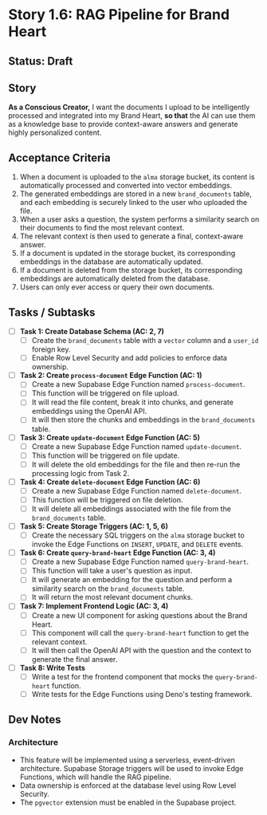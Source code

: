 # Story 1.6: RAG Pipeline for Brand Heart

## Status: Draft

## Story
**As a Conscious Creator,** I want the documents I upload to be intelligently processed and integrated into my Brand Heart, **so that** the AI can use them as a knowledge base to provide context-aware answers and generate highly personalized content.

## Acceptance Criteria
1.  When a document is uploaded to the `alma` storage bucket, its content is automatically processed and converted into vector embeddings.
2.  The generated embeddings are stored in a new `brand_documents` table, and each embedding is securely linked to the user who uploaded the file.
3.  When a user asks a question, the system performs a similarity search on their documents to find the most relevant context.
4.  The relevant context is then used to generate a final, context-aware answer.
5.  If a document is updated in the storage bucket, its corresponding embeddings in the database are automatically updated.
6.  If a document is deleted from the storage bucket, its corresponding embeddings are automatically deleted from the database.
7.  Users can only ever access or query their own documents.

## Tasks / Subtasks
- [ ] **Task 1: Create Database Schema (AC: 2, 7)**
    - [ ] Create the `brand_documents` table with a `vector` column and a `user_id` foreign key.
    - [ ] Enable Row Level Security and add policies to enforce data ownership.
- [ ] **Task 2: Create `process-document` Edge Function (AC: 1)**
    - [ ] Create a new Supabase Edge Function named `process-document`.
    - [ ] This function will be triggered on file upload.
    - [ ] It will read the file content, break it into chunks, and generate embeddings using the OpenAI API.
    - [ ] It will then store the chunks and embeddings in the `brand_documents` table.
- [ ] **Task 3: Create `update-document` Edge Function (AC: 5)**
    - [ ] Create a new Supabase Edge Function named `update-document`.
    - [ ] This function will be triggered on file update.
    - [ ] It will delete the old embeddings for the file and then re-run the processing logic from Task 2.
- [ ] **Task 4: Create `delete-document` Edge Function (AC: 6)**
    - [ ] Create a new Supabase Edge Function named `delete-document`.
    - [ ] This function will be triggered on file deletion.
    - [ ] It will delete all embeddings associated with the file from the `brand_documents` table.
- [ ] **Task 5: Create Storage Triggers (AC: 1, 5, 6)**
    - [ ] Create the necessary SQL triggers on the `alma` storage bucket to invoke the Edge Functions on `INSERT`, `UPDATE`, and `DELETE` events.
- [ ] **Task 6: Create `query-brand-heart` Edge Function (AC: 3, 4)**
    - [ ] Create a new Supabase Edge Function named `query-brand-heart`.
    - [ ] This function will take a user's question as input.
    - [ ] It will generate an embedding for the question and perform a similarity search on the `brand_documents` table.
    - [ ] It will return the most relevant document chunks.
- [ ] **Task 7: Implement Frontend Logic (AC: 3, 4)**
    - [ ] Create a new UI component for asking questions about the Brand Heart.
    - [ ] This component will call the `query-brand-heart` function to get the relevant context.
    - [ ] It will then call the OpenAI API with the question and the context to generate the final answer.
- [ ] **Task 8: Write Tests**
    - [ ] Write a test for the frontend component that mocks the `query-brand-heart` function.
    - [ ] Write tests for the Edge Functions using Deno's testing framework.

## Dev Notes
### Architecture
*   This feature will be implemented using a serverless, event-driven architecture. Supabase Storage triggers will be used to invoke Edge Functions, which will handle the RAG pipeline.
*   Data ownership is enforced at the database level using Row Level Security.
*   The `pgvector` extension must be enabled in the Supabase project.

